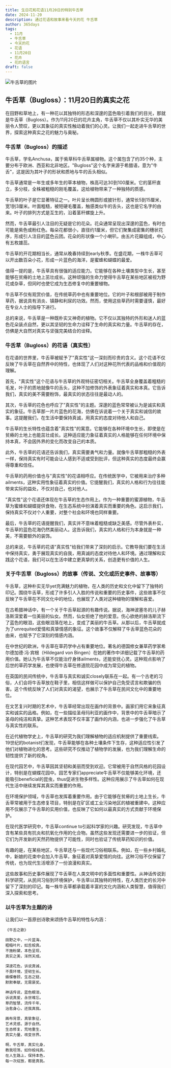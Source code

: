 ```yaml
---
title: 生日花和花语11月20日的特别牛舌草
date: 2024-11-20
description: 通过花语和故事来看今天的花 牛舌草
author: 365days
tags:
  - 11月
  - 牛舌草
  - 今天的花
  - 花语
  - 11月20日
  - 花卉
  - 花的语言
draft: false
---
```



![牛舌草的图片](https://cdn.pixabay.com/photo/2017/06/30/13/10/slangehoved-2458225_960_720.jpg#center)


## 牛舌草（Bugloss）：11月20日的真实之花

在田野和草地上，有一种花以其独特的形态和深邃的蓝色吸引着我们的目光，那就是牛舌草（Bugloss）。作为11月20日的花卉主角，牛舌草不仅以其朴实无华的美丽令人赞叹，更以其象征的真实性触动着我们的心灵。让我们一起走进牛舌草的世界，探索这种真实之花的魅力与奥秘。

### 牛舌草（Bugloss）的描述

牛舌草，学名Anchusa，属于紫草科牛舌草属植物。这个属包含了约35个种，主要分布于欧洲、西亚和北非地区。"Bugloss"这个名字来源于希腊语，意为"牛舌"，这是因为其叶子的形状和质地与牛的舌头相似。

牛舌草通常是一年生或多年生的草本植物，株高可达30到100厘米。它的茎秆直立，多分枝，全株被粗糙的刚毛覆盖，这给植物带来了一种独特的质感。

牛舌草的叶子是它显著特征之一。叶片呈长椭圆形或披针形，通常长5到15厘米，宽1到3厘米。叶面粗糙，被短硬毛覆盖，触感类似牛的舌头，这也是它名字的由来。叶子的排列方式是互生的，沿着茎秆螺旋上升。

然而，牛舌草最引人注目的无疑是它的花朵。花朵通常呈现出深邃的蓝色，有时也可能是紫色或粉红色。每朵花都很小，直径约1厘米，但它们聚集成密集的穗状花序，形成引人注目的蓝色云团。花朵的形状像一个小喇叭，由五片花瓣组成，中心有五枚雄蕊。

牛舌草的开花期相当长，通常从晚春持续到early秋季。在盛花期，一株牛舌草可以开出数百朵小花，形成一片蓝色的海洋，是蜜蜂和蝴蝶的最爱。

值得一提的是，牛舌草具有很强的适应能力。它能够在各种土壤类型中生长，甚至能够在贫瘠的土地上茁壮成长。这种顽强的生命力使得牛舌草在某些地区被视为野花或杂草，但同时也使它成为生态修复中的重要植物。

牛舌草不仅有观赏价值，在传统草药中也有重要地位。它的叶子和根部被用于制作草药，据说具有消炎、镇静和利尿的功效。然而，使用这些草药时需要谨慎，最好在专业人士的指导下进行。

总的来说，牛舌草是一种既朴实又神奇的植物。它不仅以其独特的外形和迷人的蓝色花朵装点自然，更以其坚韧的生命力诠释了生命的真实和力量。牛舌草的存在，仿佛是大自然对真实与坚强完美结合的诠释。

### 牛舌草（Bugloss）的花语（真实性）

在花语的世界里，牛舌草被赋予了"真实性"这一深刻而珍贵的含义。这个花语不仅反映了牛舌草在自然界中的特性，也体现了人们对这种花所代表的品格和价值观的理解。

首先，"真实性"这个花语与牛舌草的外观特征密切相关。牛舌草全身覆盖着粗糙的毛发，叶子的质地就像牛的舌头，这种不加修饰的外表象征着真实和本真。它告诉我们，真实的美不需要粉饰，最真实的状态往往是最动人的。

其次，牛舌草的花色也呼应了"真实性"的主题。深邃的蓝色常常被认为是诚实和真实的象征。牛舌草那一片片蓝色的花海，仿佛在诉说着一个关于真实和诚信的故事。这提醒我们，在生活中要保持真诚，用真实的态度对待他人和自己。

牛舌草的生长特性也蕴含着"真实性"的寓意。它能够在各种环境中生长，即使是在贫瘠的土地上也能茁壮成长。这种适应能力象征着真实的人格能够在任何环境中保持本真，不会因外界的变化而改变自己的本质。

此外，牛舌草的花语还告诉我们，真实需要勇气和力量。就像牛舌草那粗糙的外表一样，保持真实有时可能会让人感到不适或受到批评，但这种真实的态度最终会赢得尊重和信任。

牛舌草的药用价值也与"真实性"的花语相呼应。在传统医学中，它被用来治疗多种ailments，这种实用性象征着真实的价值。它提醒我们，真实的人格和行为往往能带来实际的益处，不仅对自己，也对他人。

"真实性"这个花语还体现在牛舌草的生态作用上。作为一种重要的蜜源植物，牛舌草为蜜蜂和蝴蝶提供食物，在生态系统中扮演着真实而重要的角色。这启示我们，保持真实不仅对个人重要，对整个社会和环境也同样重要。

最后，牛舌草的花语提醒我们，真实并不意味着粗糙或缺乏美感。尽管外表朴实，牛舌草的蓝色花海仍然美丽动人。这告诉我们，真实的人格和行为本身就是一种美，不需要额外的装饰。

总的来说，牛舌草的花语"真实性"给我们带来了深刻的启示。它教导我们要在生活中保持真实，勇于展现真实的自我，用真诚的态度对待他人和环境。通过理解和实践这个花语，我们可以在生活中建立更真挚的关系，创造更有价值的人生。

### 关于牛舌草（Bugloss）的故事（传说、文化或历史事件、故事等）

牛舌草，这种朴实无华yet充满魅力的植物，在人类的历史和文化中留下了独特的印记。围绕牛舌草，形成了许多引人入胜的传说和重要的历史事件，这些故事不仅反映了牛舌草在不同文化中的地位，也展现了人类对这种植物的理解和喜爱。

在古希腊神话中，有一个关于牛舌草起源的有趣传说。据说，海神波塞冬的儿子赫洛斯深爱着一位美丽的仙女。然而，仙女拒绝了他的爱意。伤心欲绝的赫洛斯流下了蓝色的眼泪，这些眼泪落在地上，变成了美丽的牛舌草。从那以后，牛舌草就成为了unrequited爱情和真挚情感的象征。这个故事不仅解释了牛舌草蓝色花朵的由来，也赋予了它深刻的情感内涵。

在中世纪的欧洲，牛舌草在草药学中占有重要地位。著名的德国修女兼草药学家希尔德加德·冯·宾根（Hildegard von Bingen）在她的著作中详细记载了牛舌草的药用价值。她认为牛舌草不仅能治疗身体ailments，还能安抚心灵。这种观点影响了后世的草药学发展，也使得牛舌草在修道院花园中成为常见的植物。

在英国的民间传统中，牛舌草与真实和诚实closely联系在一起。有一个古老的习俗，人们会将牛舌草放在鞋子里，相信这样做可以保护自己免受谎言和欺骗的伤害。这个传统反映了人们对真实的渴望，也展示了牛舌草在民间文化中的重要地位。

在文艺复兴时期的艺术中，牛舌草经常出现在画作的背景中。画家们用它来象征真实和诚实的品格。例如，在一些描绘圣母玛利亚的画作中，背景中的牛舌草暗示了圣母的纯洁和真挚。这种艺术表现不仅丰富了画作的内涵，也进一步强化了牛舌草与真实性的联系。

在近代植物学史上，牛舌草的研究为我们理解植物的适应机制提供了重要线索。19世纪的botanist们发现，牛舌草能够在各种土壤条件下生存，这种适应性引发了他们对植物进化的思考。这些研究不仅推动了植物学的发展，也为我们理解生命的韧性提供了新的视角。

在现代园艺中，牛舌草因其坚韧和美丽而受到欢迎。它常被用于自然风格的花园设计，特别是在蝴蝶花园中。园艺专家们appreciate牛舌草不仅能够美化环境，还能吸引beneficial的昆虫，thus促进生物多样性。这种应用展示了牛舌草如何在现代生活中继续发挥其真实而重要的作用。

在环境保护领域，牛舌草也发挥着重要作用。由于它能够在贫瘠的土地上生长，牛舌草常被用于生态修复项目，特别是在矿区或工业污染地区的植被重建中。这种应用不仅展示了牛舌草的实用价值，也反映了它如何以最真实的方式贡献于环境保护。

在现代医学研究中，牛舌草continue to引起科学家的兴趣。研究发现，牛舌草中含有某些具有抗炎和抗氧化作用的化合物。虽然这些发现还需要进一步的验证，但它们为开发新的天然药物提供了可能性，同时也验证了传统草药知识的价值。

有趣的是，在某些地区，牛舌草还与一些现代习俗相联系。例如，在一些乡村婚礼中，新娘的花束中会加入牛舌草，象征着对真挚爱情的向往。这种习俗不仅保留了传统，也为现代生活增添了一份浪漫和真实。

这些故事和历史事件展现了牛舌草在人类文明中的多面性和重要性。从神话传说到科学研究，从民间习俗到环境保护，牛舌草以其独特的特性，在人类历史的长河中留下了深刻的印记。每一株牛舌草都承载着丰富的文化内涵和人类智慧，值得我们深入探索和思考。

### 以牛舌草为主题的诗

让我们以一首原创诗歌来颂扬牛舌草的特性与内涵：

    《牛舌之歌》

    田野之中，一片蓝海，
    粗糙叶片，如舌般真。
    不施粉黛，本色呈现，
    真实之美，浑然天成。

    深邃花色，诉说真诚，
    不畏环境，坚韧生长。
    蜂蝶眷顾，生态之链，
    默默奉献，无需褒奖。

    神话传说，蓝色眼泪，
    诉说真爱，永世难忘。
    草药智慧，流传千年，
    治愈身心，还我真我。

    画布背景，真挚象征，
    艺术灵感，源于自然。
    生态修复，荒地重生，
    真实力量，改变世界。

    啊，牛舌草，真实化身，
    教我坦荡，如你般纯真。
    在人生路上，保持本色，
    每一次绽放，都是真我。
